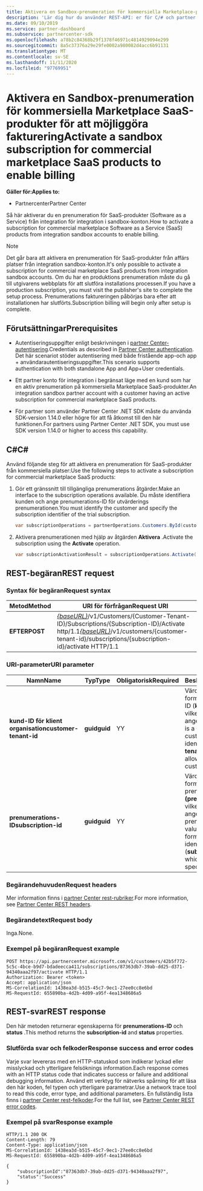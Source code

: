 ```yaml
---
title: Aktivera en Sandbox-prenumeration för kommersiella Marketplace-produkter
description: 'Lär dig hur du använder REST-API: er för C/# och partner Center för att aktivera en Sandbox-prenumeration för kommersiella Marketplace-produkter.'
ms.date: 09/10/2019
ms.service: partner-dashboard
ms.subservice: partnercenter-sdk
ms.openlocfilehash: a78b2c84368b29f1378f46971c4814929094e299
ms.sourcegitcommit: 8a5c37376a29e29fe0002a980082d4acc6b91131
ms.translationtype: MT
ms.contentlocale: sv-SE
ms.lasthandoff: 11/11/2020
ms.locfileid: "97769951"
---
```

# <a name="activate-a-sandbox-subscription-for-commercial-marketplace-saas-products-to-enable-billing"></a><span data-ttu-id="b650b-103">Aktivera en Sandbox-prenumeration för kommersiella Marketplace SaaS-produkter för att möjliggöra fakturering</span><span class="sxs-lookup"><span data-stu-id="b650b-103">Activate a sandbox subscription for commercial marketplace SaaS products to enable billing</span></span>

<span data-ttu-id="b650b-104">**Gäller för:**</span><span class="sxs-lookup"><span data-stu-id="b650b-104">**Applies to:**</span></span>

- <span data-ttu-id="b650b-105">Partnercenter</span><span class="sxs-lookup"><span data-stu-id="b650b-105">Partner Center</span></span>

<span data-ttu-id="b650b-106">Så här aktiverar du en prenumeration för SaaS-produkter (Software as a Service) från integration för integration i sandbox-konton.</span><span class="sxs-lookup"><span data-stu-id="b650b-106">How to activate a subscription for commercial marketplace Software as a Service (SaaS) products from integration sandbox accounts to enable billing.</span></span>

> [!NOTE]
> <span data-ttu-id="b650b-107">Det går bara att aktivera en prenumeration för SaaS-produkter från affärs platser från integration sandbox-konton.</span><span class="sxs-lookup"><span data-stu-id="b650b-107">It's only possible to activate a subscription for commercial marketplace SaaS products from integration sandbox accounts.</span></span> <span data-ttu-id="b650b-108">Om du har en produktions prenumeration måste du gå till utgivarens webbplats för att slutföra installations processen.</span><span class="sxs-lookup"><span data-stu-id="b650b-108">If you have a production subscription, you must visit the publisher's site to complete the setup process.</span></span> <span data-ttu-id="b650b-109">Prenumerations faktureringen påbörjas bara efter att installationen har slutförts.</span><span class="sxs-lookup"><span data-stu-id="b650b-109">Subscription billing will begin only after setup is complete.</span></span>

## <a name="prerequisites"></a><span data-ttu-id="b650b-110">Förutsättningar</span><span class="sxs-lookup"><span data-stu-id="b650b-110">Prerequisites</span></span>

- <span data-ttu-id="b650b-111">Autentiseringsuppgifter enligt beskrivningen i [partner Center-autentisering](partner-center-authentication.md).</span><span class="sxs-lookup"><span data-stu-id="b650b-111">Credentials as described in [Partner Center authentication](partner-center-authentication.md).</span></span> <span data-ttu-id="b650b-112">Det här scenariot stöder autentisering med både fristående app-och app + användarautentiseringsuppgifter.</span><span class="sxs-lookup"><span data-stu-id="b650b-112">This scenario supports authentication with both standalone App and App+User credentials.</span></span>

- <span data-ttu-id="b650b-113">Ett partner konto för integration i begränsat läge med en kund som har en aktiv prenumeration på kommersiella Marketplace SaaS-produkter.</span><span class="sxs-lookup"><span data-stu-id="b650b-113">An integration sandbox partner account with a customer having an active subscription for commercial marketplace SaaS products.</span></span>

- <span data-ttu-id="b650b-114">För partner som använder Partner Center .NET SDK måste du använda SDK-version 1.14.0 eller högre för att få åtkomst till den här funktionen.</span><span class="sxs-lookup"><span data-stu-id="b650b-114">For partners using Partner Center .NET SDK, you must use SDK version 1.14.0 or higher to access this capability.</span></span>

## <a name="c"></a><span data-ttu-id="b650b-115">C\#</span><span class="sxs-lookup"><span data-stu-id="b650b-115">C\#</span></span>

<span data-ttu-id="b650b-116">Använd följande steg för att aktivera en prenumeration för SaaS-produkter från kommersiella platser:</span><span class="sxs-lookup"><span data-stu-id="b650b-116">Use the following steps to activate a subscription for commercial marketplace SaaS products:</span></span>

1. <span data-ttu-id="b650b-117">Gör ett gränssnitt till tillgängliga prenumerations åtgärder.</span><span class="sxs-lookup"><span data-stu-id="b650b-117">Make an interface to the subscription operations available.</span></span> <span data-ttu-id="b650b-118">Du måste identifiera kunden och ange prenumerations-ID för utvärderings prenumerationen.</span><span class="sxs-lookup"><span data-stu-id="b650b-118">You must identify the customer and specify the subscription identifier of the trial subscription.</span></span>

   ```csharp
   var subscriptionOperations = partnerOperations.Customers.ById(customerId).Subscriptions.ById(subscriptionId);
   ```

2. <span data-ttu-id="b650b-119">Aktivera prenumerationen med hjälp av åtgärden **Aktivera** .</span><span class="sxs-lookup"><span data-stu-id="b650b-119">Activate the subscription using the **Activate** operation.</span></span>

   ```csharp
   var subscriptionActivationResult = subscriptionOperations.Activate();
   ```

## <a name="rest-request"></a><span data-ttu-id="b650b-120">REST-begäran</span><span class="sxs-lookup"><span data-stu-id="b650b-120">REST request</span></span>

### <a name="request-syntax"></a><span data-ttu-id="b650b-121">Syntax för begäran</span><span class="sxs-lookup"><span data-stu-id="b650b-121">Request syntax</span></span>

| <span data-ttu-id="b650b-122">Metod</span><span class="sxs-lookup"><span data-stu-id="b650b-122">Method</span></span>     | <span data-ttu-id="b650b-123">URI för förfrågan</span><span class="sxs-lookup"><span data-stu-id="b650b-123">Request URI</span></span>                                                                            |
|------------|----------------------------------------------------------------------------------------|
| <span data-ttu-id="b650b-124">**EFTER**</span><span class="sxs-lookup"><span data-stu-id="b650b-124">**POST**</span></span> | <span data-ttu-id="b650b-125">[*{baseURL}*](partner-center-rest-urls.md)/v1/Customers/{Customer-Tenant-ID}/Subscriptions/{Subscription-ID}/Activate http/1.1</span><span class="sxs-lookup"><span data-stu-id="b650b-125">[*{baseURL}*](partner-center-rest-urls.md)/v1/customers/{customer-tenant-id}/subscriptions/{subscription-id}/activate HTTP/1.1</span></span> |

### <a name="uri-parameter"></a><span data-ttu-id="b650b-126">URI-parameter</span><span class="sxs-lookup"><span data-stu-id="b650b-126">URI parameter</span></span>

| <span data-ttu-id="b650b-127">Namn</span><span class="sxs-lookup"><span data-stu-id="b650b-127">Name</span></span>                   | <span data-ttu-id="b650b-128">Typ</span><span class="sxs-lookup"><span data-stu-id="b650b-128">Type</span></span>     | <span data-ttu-id="b650b-129">Obligatorisk</span><span class="sxs-lookup"><span data-stu-id="b650b-129">Required</span></span> | <span data-ttu-id="b650b-130">Beskrivning</span><span class="sxs-lookup"><span data-stu-id="b650b-130">Description</span></span>                                                                                                                                            |
|------------------------|----------|----------|--------------------------------------------------------------------------------------------------------------------------------------------------------|
| <span data-ttu-id="b650b-131">**kund-ID för klient organisation**</span><span class="sxs-lookup"><span data-stu-id="b650b-131">**customer-tenant-id**</span></span> | <span data-ttu-id="b650b-132">**guid**</span><span class="sxs-lookup"><span data-stu-id="b650b-132">**guid**</span></span> | <span data-ttu-id="b650b-133">Y</span><span class="sxs-lookup"><span data-stu-id="b650b-133">Y</span></span> | <span data-ttu-id="b650b-134">Värdet är ett GUID-formaterat kund klient-ID (**kund-Tenant-ID**), vilket gör att du kan ange en kund.</span><span class="sxs-lookup"><span data-stu-id="b650b-134">The value is a GUID-formatted customer tenant identifier (**customer-tenant-id**), which allows you to specify a customer.</span></span> |
| <span data-ttu-id="b650b-135">**prenumerations-ID**</span><span class="sxs-lookup"><span data-stu-id="b650b-135">**subscription-id**</span></span> | <span data-ttu-id="b650b-136">**guid**</span><span class="sxs-lookup"><span data-stu-id="b650b-136">**guid**</span></span> | <span data-ttu-id="b650b-137">Y</span><span class="sxs-lookup"><span data-stu-id="b650b-137">Y</span></span> | <span data-ttu-id="b650b-138">Värdet är ett GUID-formaterat prenumerations-**ID (prenumerations-ID**), vilket gör att du kan ange en prenumeration.</span><span class="sxs-lookup"><span data-stu-id="b650b-138">The value is a GUID-formatted subscription identifier (**subscription-id**), which allows you to specify a subscription.</span></span> |

### <a name="request-headers"></a><span data-ttu-id="b650b-139">Begärandehuvuden</span><span class="sxs-lookup"><span data-stu-id="b650b-139">Request headers</span></span>

<span data-ttu-id="b650b-140">Mer information finns i [partner Center rest-rubriker](headers.md).</span><span class="sxs-lookup"><span data-stu-id="b650b-140">For more information, see [Partner Center REST headers](headers.md).</span></span>

### <a name="request-body"></a><span data-ttu-id="b650b-141">Begärandetext</span><span class="sxs-lookup"><span data-stu-id="b650b-141">Request body</span></span>

<span data-ttu-id="b650b-142">Inga.</span><span class="sxs-lookup"><span data-stu-id="b650b-142">None.</span></span>

### <a name="request-example"></a><span data-ttu-id="b650b-143">Exempel på begäran</span><span class="sxs-lookup"><span data-stu-id="b650b-143">Request example</span></span>

```http
POST https://api.partnercenter.microsoft.com/v1/customers/42b5f772-5c5c-4bce-b9d7-bdadeecca411/subscriptions/87363db7-39ab-dd25-d371-94340aaa2f97/activate HTTP/1.1
Authorization: Bearer <token>
Accept: application/json
MS-CorrelationId: 1438ea3d-b515-45c7-9ec1-27ee0cc8e6bd
MS-RequestId: 655890ba-4d2b-4d09-a95f-4ea1348686a5

```

## <a name="rest-response"></a><span data-ttu-id="b650b-144">REST-svar</span><span class="sxs-lookup"><span data-stu-id="b650b-144">REST response</span></span>

<span data-ttu-id="b650b-145">Den här metoden returnerar egenskaperna för **prenumerations-ID** och **status** .</span><span class="sxs-lookup"><span data-stu-id="b650b-145">This method returns the **subscription-id** and **status** properties.</span></span>

### <a name="response-success-and-error-codes"></a><span data-ttu-id="b650b-146">Slutförda svar och felkoder</span><span class="sxs-lookup"><span data-stu-id="b650b-146">Response success and error codes</span></span>

<span data-ttu-id="b650b-147">Varje svar levereras med en HTTP-statuskod som indikerar lyckad eller misslyckad och ytterligare felsöknings information.</span><span class="sxs-lookup"><span data-stu-id="b650b-147">Each response comes with an HTTP status code that indicates success or failure and additional debugging information.</span></span> <span data-ttu-id="b650b-148">Använd ett verktyg för nätverks spårning för att läsa den här koden, fel typen och ytterligare parametrar.</span><span class="sxs-lookup"><span data-stu-id="b650b-148">Use a network trace tool to read this code, error type, and additional parameters.</span></span> <span data-ttu-id="b650b-149">En fullständig lista finns i [partner Center rest-felkoder](error-codes.md).</span><span class="sxs-lookup"><span data-stu-id="b650b-149">For the full list, see [Partner Center REST error codes](error-codes.md).</span></span>

### <a name="response-example"></a><span data-ttu-id="b650b-150">Exempel på svar</span><span class="sxs-lookup"><span data-stu-id="b650b-150">Response example</span></span>

```http
HTTP/1.1 200 OK
Content-Length: 79
Content-Type: application/json
MS-CorrelationId: 1438ea3d-b515-45c7-9ec1-27ee0cc8e6bd
MS-RequestId: 655890ba-4d2b-4d09-a95f-4ea1348686a5

{
    "subscriptionId":"87363db7-39ab-dd25-d371-94340aaa2f97",
    "status":"Success"
}
```
